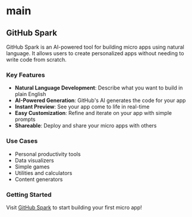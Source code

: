 # main

## GitHub Spark

GitHub Spark is an AI-powered tool for building micro apps using natural language. It allows users to create personalized apps without needing to write code from scratch.

### Key Features

- **Natural Language Development**: Describe what you want to build in plain English
- **AI-Powered Generation**: GitHub's AI generates the code for your app
- **Instant Preview**: See your app come to life in real-time
- **Easy Customization**: Refine and iterate on your app with simple prompts
- **Shareable**: Deploy and share your micro apps with others

### Use Cases

- Personal productivity tools
- Data visualizers
- Simple games
- Utilities and calculators
- Content generators

### Getting Started

Visit [GitHub Spark](https://githubnext.com/projects/github-spark) to start building your first micro app!